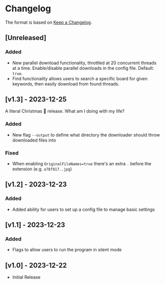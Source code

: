 # Changelog

The format is based on [Keep a Changelog](https://keepachangelog.com/en/1.1.0/).

## [Unreleased]

### Added

- New parallel download functionality, throttled at 20 concurrent threads at a time. Enable/disable parallel downloads in the config file. Default: `true`.
- Find functionality allows users to search a specific board for given keywords, then easily download from found threads.

## [v1.3] - 2023-12-25

A literal Christmas 🎄 release. What am I doing with my life?

### Added

- New flag `--output` to define what directory the downloader should throw downloaded files into

### Fixed

- When enabling `OriginalFileNames=true` there's an extra `.` before the extension (e.g. `a78f817..jpg`)

## [v1.2] - 2023-12-23

### Added

- Added ability for users to set up a config file to manage basic settings

## [v1.1] - 2023-12-23

### Added

- Flags to allow users to run the program in silent mode

## [v1.0] - 2023-12-22

- Initial Release